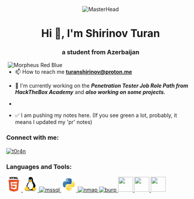 <p align="center">
  <img src="https://media3.giphy.com/media/v1.Y2lkPTc5MGI3NjExdGwycDlsZTI1MHhmN28zbmwxeW04czA5dzF1bGxtNjBoM3F1dnFmMiZlcD12MV9pbnRlcm5hbF9naWZfYnlfaWQmY3Q9Zw/JSvY4RKofpXD9z0ydC/giphy.gif" alt="MasterHead">
</p>




<h1 align="center">Hi 👋, I'm Shirinov Turan</h1>
<h3 align="center">a student from Azerbaijan</h3>

<img src="https://images.squarespace-cdn.com/content/v1/537b5dd7e4b0f5318f93e88f/1513714437142-DSAXRULBYX3KBPKQGZBH/morpheusredblue.jpg" alt="Morpheus Red Blue" width="500" align="right">


- 📫 How to reach me **turanshirinov@proton.me**

- 🚀 I'm currently working on the ***Penetration Tester Job Role Path from HackTheBox Academy*** and ***also working on some projects.***
- 
- ✅ I am pushing my notes here. (If you see green a lot, probably, it means I updated my 'pr' notes)

<h3 align="left">Connect with me: </h3>

<p align="left">
<a href="https://linkedin.com/in/t0r4n" target="blank"><img align="center" src="https://raw.githubusercontent.com/rahuldkjain/github-profile-readme-generator/master/src/images/icons/Social/linked-in-alt.svg" alt="t0r4n" height="30" width="40" /></a>
</p>


<h3 align="left">Languages and Tools:</h3>

<p align="left">
 
 <a href="https://www.w3.org/html/" target="_blank" rel="noreferrer">
    <img src="https://raw.githubusercontent.com/devicons/devicon/master/icons/html5/html5-original-wordmark.svg" alt="html5" width="40" height="40"/>
  </a>
  
  <a href="https://www.linux.org/" target="_blank" rel="noreferrer">
    <img src="https://raw.githubusercontent.com/devicons/devicon/master/icons/linux/linux-original.svg" alt="linux" width="40" height="40"/>
  </a>
  
  <a href="https://www.microsoft.com/en-us/sql-server" target="_blank" rel="noreferrer">
    <img src="https://www.svgrepo.com/show/303229/microsoft-sql-server-logo.svg" alt="mssql" width="40" height="40"/>
  </a>
  
  
  <a href="https://www.python.org" target="_blank" rel="noreferrer">
    <img src="https://raw.githubusercontent.com/devicons/devicon/master/icons/python/python-original.svg" alt="python" width="40" height="40"/>
  </a>

 <a href="https://nmap.org/" target="_blank" rel="noreferrer">
    <img src="https://nmap.org/images/sitelogo-2x.png" alt="nmap" width="40" height="40"/>
  </a>

<a href="https://portswigger.net/burp" target="_blank" rel="noreferrer">
    <img src="https://pbs.twimg.com/profile_images/1301882562323927042/gc1CWg37_400x400.jpg" alt="burp" width="40" height="40"/>
  </a>

 <a href="https://sqlmap.org/" target="_blank" rel="noreferrer">
    <img src="https://repository-images.githubusercontent.com/646067896/c00973dd-5cb3-4011-8d28-a11d36354fe4" width="40" height="40"/>
  </a>

 <a href="https://www.kali.org/tools/hydra/" target="_blank" rel="noreferrer">
    <img src="https://www.kali.org/tools/hydra/images/hydra-logo.svg" width="40" height="40"/>
  </a>

 <a href="https://www.metasploit.com/" target="_blank" rel="noreferrer">
    <img src="https://pbs.twimg.com/profile_images/580131056629735424/2ENTk2K2_400x400.png" width="40" height="40"/>
  </a>

</p>
